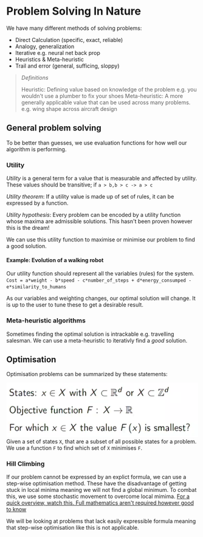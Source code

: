# Problem Solving In Nature

We have many different methods of solving problems:
* Direct Calculation (specific, exact, reliable)
* Analogy, generalization
* Iterative e.g. neural net back prop
* Heuristics & Meta-heuristic
* Trail and error (general, sufficing, sloppy)

> _Definitions_
> 
> Heuristic: Defining value based on knowledge of the problem e.g. you wouldn't use a plumber to fix your shoes
> Meta-heuristic: A more generally applicable value that can be used across many problems. e.g. wing shape across aircraft design

## General problem solving
To be better than guesses, we use evaluation functions for how well our algorithm is performing.  

### Utility

_Utility_ is a general term for a value that is measurable and affected by utility. These values should be transitive; if `a > b,b > c -> a > c`

_Utility theorem_: If a utility value is made up of set of rules, it can be expressed by a function.

_Utility hypothesis_: Every problem can be encoded by a utility function whose maxima are admissible solutions. This hasn't been proven however this is the dream!

We can use this utility function to maximise or minimise our problem to find a good solution. 

#### Example: Evolution of a walking robot
Our utility function should represent all the variables (rules) for the system.  
`Cost = a*weight - b*speed - c*number_of_steps + d*energy_consumped - e*similarity_to_humans`

As our variables and weighting changes, our optimal solution will change. It is up to the user to tune these to get a desirable result.

### Meta-heuristic algorithms

Sometimes finding the optimal solution is intrackable e.g. travelling salesman. We can use a meta-heuristic to iterativly find a _good_ solution.

##  Optimisation 

Optimisation problems can be summarized by these statements:

!["Optimisation"](assets/optimisation1.png)
Given a set of states `X`, that are a subset of all possible states for a problem. We use a function `F` to  find  which set of `X` minimises `F`.

### Hill Climbing

If our problem cannot be expressed by an explict formula, we can use a step-wise optimisation method. These have the disadvantage of getting stuck in local minima meaning we  will not find a global minimum. To combat this, we use some stochastic movement to overcome local mimima. <a href="https://www.youtube.com/watch?v=IHZwWFHWa-w"> For a quick  overview, watch this. Full mathematics aren't required however good to know</a>

We will be looking at problems that lack easily expressible formula meaning that step-wise optimisation like this is not applicable.

